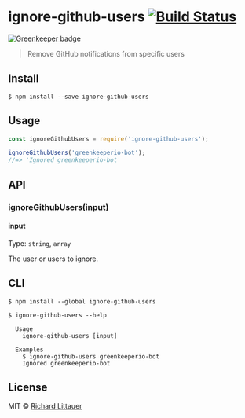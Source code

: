 # ignore-github-users [![Build Status](https://travis-ci.org/RichardLitt/ignore-github-users.svg?branch=master)](https://travis-ci.org/RichardLitt/ignore-github-users)

[![Greenkeeper badge](https://badges.greenkeeper.io/RichardLitt/ignore-github-users.svg)](https://greenkeeper.io/)

> Remove GitHub notifications from specific users


## Install

```
$ npm install --save ignore-github-users
```


## Usage

```js
const ignoreGithubUsers = require('ignore-github-users');

ignoreGithubUsers('greenkeeperio-bot');
//=> 'Ignored greenkeeperio-bot'
```


## API

### ignoreGithubUsers(input)

#### input

Type: `string`, `array`

The user or users to ignore.

## CLI

```
$ npm install --global ignore-github-users
```

```
$ ignore-github-users --help

  Usage
    ignore-github-users [input]

  Examples
    $ ignore-github-users greenkeeperio-bot
    Ignored greenkeeperio-bot
```


## License

MIT © [Richard Littauer](http://burntfen.com)
